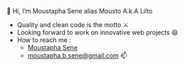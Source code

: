 👋 Hi,
I’m Moustapha Sene alias Mousto A.k.A Lilto
- Quality and clean code is the motto ⚔️
- Looking forward to work on innovative web projects 😄 
- How to reach me : 
  - [Moustapha Sene](https://www.linkedin.com/in/moustapha-bassirou-sene-6012a1140/)
  - moustapha.b.sene@gmail.com 📫

<!--
**MoustoLilto/MoustoLilto** is a ✨ _special_ ✨ repository because its `README.md` (this file) appears on your GitHub profile.

Here are some ideas to get you started:

- 🔭 I’m currently working on ...
- 🌱 I’m currently learning ...
- 👯 I’m looking to collaborate on ...
- 🤔 I’m looking for help with ...
- 💬 Ask me about ...
- 📫 How to reach me: ...
- 😄 Pronouns: ...
- ⚡ Fun fact: ...
-->
